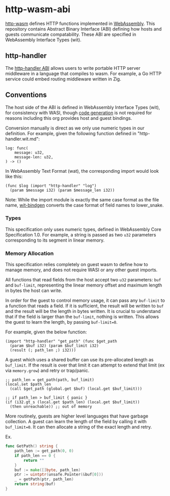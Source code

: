 # http-wasm-abi

[http-wasm][1] defines HTTP functions implemented in [WebAssembly][2]. This
repository contains Abstract Binary Interface (ABI) defining how hosts and
guests communicate compatability. These ABI are specified in WebAssembly
Interface Types (wit).

## http-handler

The [http-handler ABI][3] allows users to write portable HTTP server middleware
in a language that compiles to wasm. For example, a Go HTTP service could embed
routing middleware written in Zig.

## Conventions

The host side of the ABI is defined in WebAssembly Interface Types (wit),
for consistency with WASI, though [code generation][4] is not required for
reasons including this org provides host and guest bindings.

Conversion manually is direct as we only use numeric types in our definition.
For example, given the following function defined in "http-handler.wit.md":
```
log: func(
    message: u32,
    message-len: u32,
) -> ()
```

In WebAssembly Text Format (wat), the corresponding import would look like
this:
```webassembly
(func $log (import "http-handler" "log")
  (param $message i32) (param $message_len i32))
```

Note: While the import module is exactly the same case format as the file name,
[wit-bindgen][4] converts the case format of field names to lower_snake.

### Types

This specification only uses numeric types, defined in WebAssembly Core
Specification 1.0. For example, a string is passed as two `u32` parameters
corresponding to its segment in linear memory.

### Memory Allocation

This specification relies completely on guest wasm to define how to manage
memory, and does not require WASI or any other guest imports.

All functions that read fields from the host accept two `u32` parameters:
`buf` and `buf-limit`, representing the linear memory offset and maximum length
in bytes the host can write.

In order for the guest to control memory usage, it can pass any `buf-limit` to
a function that reads a field. If it is sufficient, the result will be written
to `buf` and the result will be the length in bytes written. It is crucial to
understand that if the field is larger than the `buf-limit`, nothing is
written. This allows the guest to learn the length, by passing `buf-limit=0`.

For example, given the below function:
```webassembly
(import "http-handler" "get_path" (func $get_path
  (param $buf i32) (param $buf_limit i32)
  (result (; path_len ;) i32)))
```

A guest which uses a shared buffer can use its pre-allocated length as
`buf_limit`. If the result is over that limit it can attempt to extend that
limit (ex via `memory.grow`) and retry or trap/panic.

```webassembly
;; path_len = get_path(path, buf_limit)
(local.set $path_len
  (call $get_path (global.get $buf) (local.get $buf_limit)))

;; if path_len > buf_limit { panic }
(if (i32.gt_s (local.get $path_len) (local.get $buf_limit))
  (then unreachable)) ;; out of memory
```

More routinely, guests are higher level languages that have garbage collection.
A guest can learn the length of the field by calling it with `buf_limit=0`. It
can then allocate a string of the exact length and retry.

Ex.
```go
func GetPath() string {
    path_len := get_path(0, 0)
    if path_len == 0 {
		return ""
    }
    buf := make([]byte, path_len)
    ptr := uintptr(unsafe.Pointer(&buf[0]))
    _ = getPath(ptr, path_len)
    return string(buf)
}
```

[1]: https://github.com/http-wasm
[2]: https://webassembly.org/
[3]: http-handler/http-handler.wit.md
[4]: https://github.com/bytecodealliance/wit-bindgen
